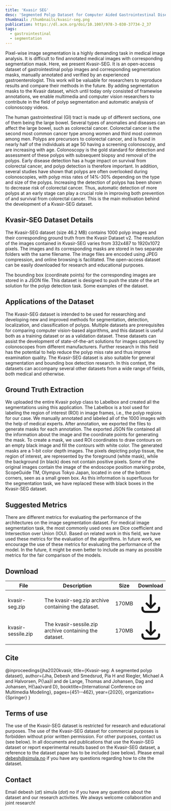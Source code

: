 ```yaml
---
title: 'Kvasir SEG'
desc: 'Segmented Polyp Dataset for Computer Aided Gastrointestinal Disease Detection.'
thumbnail: /thumbnails/kvasir-seg.png
publication: https://dl.acm.org/doi/10.1007/978-3-030-37734-2_37
tags:
  - gastrointestinal
  - segmentation
---
```

Pixel-wise image segmentation is a highly demanding task in medical image analysis. It is difficult to find annotated medical images with corresponding segmentation mask. Here, we present Kvasir-SEG. It is an open-access dataset of gastrointestinal polyp images and corresponding segmentation masks, manually annotated and verified by an experienced gastroenterologist. This work will be valuable for researchers to reproduce results and compare their methods in the future. By adding segmentation masks to the Kvasir dataset, which until today only consisted of framewise annotations, we enable multimedia and computer vision researchers to contribute in the field of polyp segmentation and automatic analysis of colonoscopy videos.

The human gastrointestinal (GI) tract is made up of different sections, one of them being the large bowel. Several types of anomalies and diseases can affect the large bowel, such as colorectal cancer. Colorectal cancer is the second most common cancer type among women and third most common among men. Polyps are precursors to colorectal cancer, and is found in nearly half of the individuals at age 50 having a screening colonoscopy, and are increasing with age. Colonoscopy is the gold standard for detection and assessment of these polyps with subsequent biopsy and removal of the polyps. Early disease detection has a huge impact on survival from colorectal cancer, and polyp detection is therefore important. In addition, several studies have shown that polyps are often overlooked during colonoscopies, with polyp miss rates of 14%-30% depending on the type and size of the polyps. Increasing the detection of polyps has been shown to decrease risk of colorectal cancer. Thus, automatic detection of more polyps at an early stage can play a crucial role in improving both prevention of and survival from colorectal cancer. This is the main motivation behind the development of a Kvasir-SEG dataset.

## Kvasir-SEG Dataset Details
The Kvasir-SEG dataset (size 46.2 MB) contains 1000 polyp images and their corresponding ground truth from the Kvasir Dataset v2. The resolution of the images contained in Kvasir-SEG varies from 332x487 to 1920x1072 pixels. The images and its corresponding masks are stored in two separate folders with the same filename. The image files are encoded using JPEG compression, and online browsing is facilitated. The open-access dataset can be easily downloaded for research and educational purposes.

The bounding box (coordinate points) for the corresponding images are stored in a JSON file. This dataset is designed to push the state of the art solution for the polyp detection task.
Some examples of the dataset.

## Applications of the Dataset
The Kvasir-SEG dataset is intended to be used for researching and developing new and improved methods for segmentation, detection, localization, and classification of polyps. Multiple datasets are prerequisites for comparing computer vision-based algorithms, and this dataset is useful both as a training dataset or as a validation dataset. These datasets can assist the development of state-of-the-art solutions for images captured by colonoscopes from different manufacturers. Further research in this field has the potential to help reduce the polyp miss rate and thus improve examination quality. The Kvasir-SEG dataset is also suitable for general segmentation and bounding box detection research. In this context, the datasets can accompany several other datasets from a wide range of fields, both medical and otherwise.

## Ground Truth Extraction
We uploaded the entire Kvasir polyp class to Labelbox and created all the segmentations using this application. The Labelbox is a tool used for labeling the region of interest (ROI) in image frames, i.e., the polyp regions for our case. We manually annotated and labeled all of the 1000 images with the help of medical experts. After annotation, we exported the files to generate masks for each annotation. The exported JSON file contained all the information about the image and the coordinate points for generating the mask. To create a mask, we used ROI coordinates to draw contours on an empty black image and fill the contours with white color. The generated masks are a 1-bit color depth images. The pixels depicting polyp tissue, the region of interest, are represented by the foreground (white mask), while the background (in black) does not contain positive pixels. Some of the original images contain the image of the endoscope position marking probe, ScopeGuide TM, Olympus Tokyo Japan, located in one of the bottom corners, seen as a small green box. As this information is superfluous for the segmentation task, we have replaced these with black boxes in the Kvasir-SEG dataset.

## Suggested Metrics
There are different metrics for evaluating the performance of the architectures on the image segmentation dataset. For medical image segmentation task, the most commonly used ones are Dice coefficient and Intersection over Union (IOU). Based on related work in this field, we have used these metrics for the evaluation of the algorithms. In future work, we encourage the use of these metrics for evaluating the performance of the model. In the future, it might be even better to include as many as possible metrics for the fair comparison of the models.

## Download
| File | Description | Size | Download |
| --- | --- | --- | :---: |
| kvasir-seg.zip | The kvasir-seg.zip archive containing the dataset. | 170MB | [<svg xmlns="http://www.w3.org/2000/svg" class="h-6 w-6 m-0 inline-block" fill="none" viewBox="0 0 24 24" stroke="currentColor"><path stroke-linecap="round" stroke-linejoin="round" stroke-width="2" d="M4 16v1a3 3 0 003 3h10a3 3 0 003-3v-1m-4-4l-4 4m0 0l-4-4m4 4V4" /></svg>](https://datasets.simula.no/downloads/kvasir-seg.zip) |
| kvasir-sessile.zip | The kvasir-sessile.zip archive containing the dataset. | 170MB | [<svg xmlns="http://www.w3.org/2000/svg" class="h-6 w-6 m-0 inline-block" fill="none" viewBox="0 0 24 24" stroke="currentColor"><path stroke-linecap="round" stroke-linejoin="round" stroke-width="2" d="M4 16v1a3 3 0 003 3h10a3 3 0 003-3v-1m-4-4l-4 4m0 0l-4-4m4 4V4" /></svg>](https://drive.google.com/drive/folders/1OjsStQh6yuKz0bG6OA3BzmIiXDZILg7V?usp=sharing) |

## Cite

@inproceedings{jha2020kvasir,
    title={Kvasir-seg: A segmented polyp dataset},
    author={Jha, Debesh and Smedsrud, Pia H and Riegler, Michael A and Halvorsen, P{\aa}l and
    de Lange, Thomas and Johansen, Dag and Johansen, H{\aa}vard D},
    booktitle={International Conference on Multimedia Modeling},
    pages={451--462},
    year={2020},
    organization={Springer}
}

## Terms of use
The use of the Kvasir-SEG dataset is restricted for research and educational purposes. The use of the Kvasir-SEG dataset for commercial purposes is forbidden without prior written permission. For other purposes, contact us (see below). In all documents and publications that use the Kvasir-SEG dataset or report experimental results based on the Kvasir-SEG dataset, a reference to the dataset paper has to be included (see below). Please email debesh@simula.no if you have any questions regarding how to cite the dataset.

## Contact
Email debesh (_at_) simula (_dot_) no if you have any questions about the dataset and our research activities. We always welcome collaboration and joint research!
